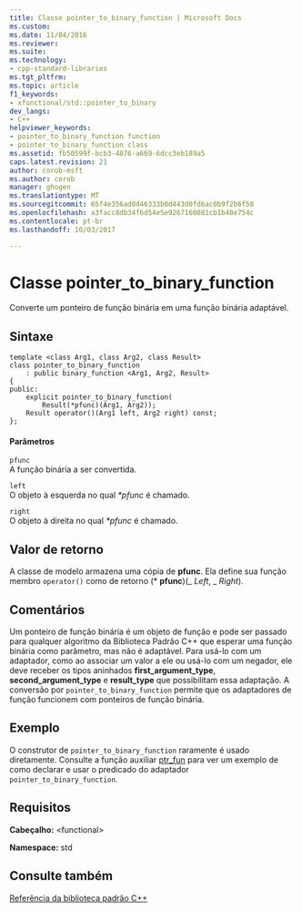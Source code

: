 ```yaml
---
title: Classe pointer_to_binary_function | Microsoft Docs
ms.custom: 
ms.date: 11/04/2016
ms.reviewer: 
ms.suite: 
ms.technology:
- cpp-standard-libraries
ms.tgt_pltfrm: 
ms.topic: article
f1_keywords:
- xfunctional/std::pointer_to_binary
dev_langs:
- C++
helpviewer_keywords:
- pointer_to_binary_function function
- pointer_to_binary_function class
ms.assetid: fb50599f-bcb3-4076-a669-6dcc3eb189a5
caps.latest.revision: 21
author: corob-msft
ms.author: corob
manager: ghogen
ms.translationtype: MT
ms.sourcegitcommit: 65f4e356ad0d46333b0d443d0fd6ac0b9f2b6f58
ms.openlocfilehash: a3facc8db34f6d54e5e9267160081cb1b40e754c
ms.contentlocale: pt-br
ms.lasthandoff: 10/03/2017

---
```

# <a name="pointertobinaryfunction-class"></a>Classe pointer_to_binary_function
Converte um ponteiro de função binária em uma função binária adaptável.  
  
## <a name="syntax"></a>Sintaxe  
  
```
template <class Arg1, class Arg2, class Result>
class pointer_to_binary_function
    : public binary_function <Arg1, Arg2, Result>
{
public:
    explicit pointer_to_binary_function(
        Result(*pfunc)(Arg1, Arg2));
    Result operator()(Arg1 left, Arg2 right) const;
};
```  
  
#### <a name="parameters"></a>Parâmetros  
 `pfunc`  
 A função binária a ser convertida.  
  
 `left`  
 O objeto à esquerda no qual *\*pfunc* é chamado.  
  
 `right`  
 O objeto à direita no qual *\*pfunc* é chamado.  
  
## <a name="return-value"></a>Valor de retorno  
 A classe de modelo armazena uma cópia de **pfunc**. Ela define sua função membro `operator()` como de retorno (\* **pfunc**)(_ *Left*, \_ *Right*).  
  
## <a name="remarks"></a>Comentários  
 Um ponteiro de função binária é um objeto de função e pode ser passado para qualquer algoritmo da Biblioteca Padrão C++ que esperar uma função binária como parâmetro, mas não é adaptável. Para usá-lo com um adaptador, como ao associar um valor a ele ou usá-lo com um negador, ele deve receber os tipos aninhados **first_argument_type**, **second_argument_type** e **result_type** que possibilitam essa adaptação. A conversão por `pointer_to_binary_function` permite que os adaptadores de função funcionem com ponteiros de função binária.  
  
## <a name="example"></a>Exemplo  
 O construtor de `pointer_to_binary_function` raramente é usado diretamente. Consulte a função auxiliar [ptr_fun](../standard-library/functional-functions.md#ptr_fun) para ver um exemplo de como declarar e usar o predicado do adaptador `pointer_to_binary_function`.  
  
## <a name="requirements"></a>Requisitos  
 **Cabeçalho:** \<functional>  
  
 **Namespace:** std  
  
## <a name="see-also"></a>Consulte também  
 [Referência da biblioteca padrão C++](../standard-library/cpp-standard-library-reference.md)




